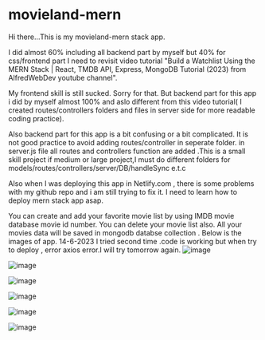 # movieland-mern

Hi there...This is my movieland-mern stack app.

I did almost 60% including all backend part by myself but 40% for css/frontend part I need to revisit video tutorial "Build a Watchlist Using the MERN Stack | React, TMDB API, Express, MongoDB Tutorial 
(2023) from AlfredWebDev youtube channel". 

My frontend skill is still sucked. Sorry for that. But backend part for this app i did by myself almost 100% and  aslo different from this video tutorial( I created routes/controllers folders and files in server side for more readable coding practice).

Also backend part for this app is  a bit confusing or a bit complicated. It is not good practice to avoid adding routes/controller in seperate folder. in server.js file all routes and controllers function are added .This is a small skill project if medium or large project,I must do different folders for models/routes/controllers/server/DB/handleSync e.t.c


Also when I was deploying  this app in Netlify.com , there is some problems with my github repo and i am still trying to fix it. I need to learn how to deploy mern stack app asap.

You can  create and add your favorite movie list by using IMDB movie database movie id number.
You can delete your movie list also.
All your movies data will be saved in mongodb databse collection .
Below is the images of app.
14-6-2023 I tried second time .code is working but when try to deploy , error axios error.I will try tomorrow again.
![image](https://github.com/Thein-Naing/movieland-mern/assets/117463446/015734db-1eed-4137-b3fb-f250d4331b10)

![image](https://github.com/Thein-Naing/movieland-mern/assets/117463446/c5707e86-ba95-4663-aac2-4d573dd3db74)


![image](https://github.com/Thein-Naing/movieland-mern/assets/117463446/626635d1-4ff1-4d01-91ae-76c38aca6e69)

![image](https://github.com/Thein-Naing/movieland-mern/assets/117463446/35684410-ab1f-41bc-9420-1027bb39ccd1)

![image](https://github.com/Thein-Naing/movieland-mern/assets/117463446/010a7712-ed18-40fa-afc8-b097afa3b500)

![image](https://github.com/Thein-Naing/movieland-mern/assets/117463446/79342a56-23d5-41ff-bdc2-290a93553ab6)

